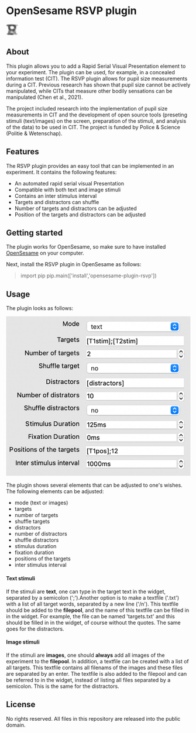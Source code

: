 # OpenSesame RSVP plugin
![RSVP_plugin](/opensesame_plugins/RSVP_plugin/RSVP_plugin_large.png)

## About

This plugin allows you to add a Rapid Serial Visual Presentation element to your experiment.
The plugin can be used, for example, in a concealed information test (CIT). The RSVP plugin
allows for pupil size measurements during a CIT. Previous research has shown that pupil size 
cannot be actively manipulated, while CITs that measure other bodily sensations can be 
manipulated (Chen et al., 2021). 

The project included research into the implementation of pupil size measurements in CIT and
the development of open source tools (preseting stimuli (text/images) on the screen, 
preparation of the stimuli, and analysis of the data) to be used in CIT. The project is 
funded by Police & Science (Politie & Wetenschap). 

## Features
The RSVP plugin provides an easy tool that can be implemented in an experiment. It contains
the following features:
* An automated rapid serial visual Presentation
* Compatible with both text and image stimuli
* Contains an inter stimulus interval
* Targets and distractors can shuffle
* Number of targets and distractors can be adjusted
* Position of the targets and distractors can be adjusted

## Getting started
The plugin works for OpenSesame, so make sure to have installed [OpenSesame](https://osdoc.cogsci.nl/3.2/download) on your computer.

Next, install the RSVP plugin in OpenSesame as follows:
> import pip
> pip.main(['install','opensesame-plugin-rsvp'])


## Usage
The plugin looks as follows:

![GUI](/GUI.png)

The plugin shows several elements that can be adjusted to one's wishes. The following elements
can be adjusted:
* mode (text or images)
* targets
* number of targets
* shuffle targets
* distractors
* number of distractors
* shuffle distractors
* stimulus duration
* fixation duration
* positions of the targets
* inter stimulus interval

#### Text stimuli
If the stimuli are **text**, one can type in the target text in the widget, separated by a 
semicolon (';').Another option is to make a textfile ('.txt') with a list of all target words, 
separated by a new line ('/n'). This textfile should be added to the **filepool**, and the 
name of this textfile can be filled in in the widget. For example, the file can be named 
'targets.txt' and this should be filled in in the widget, of course without the quotes. The same 
goes for the distractors.

#### Image stimuli
If the stimuli are **images**, one should **always** add all images of the experiment to the **filepool**. 
In addition, a textfile can be created with a list of all targets. This textfile contains all filenams of 
the images and these files are separated by an enter. The textfile is also added to the filepool and can 
be referred to in the widget, instead of listing all files separated by a semicolon. This is the same for 
the distractors.

## License

No rights reserved. All files in this repository are released into the public domain.